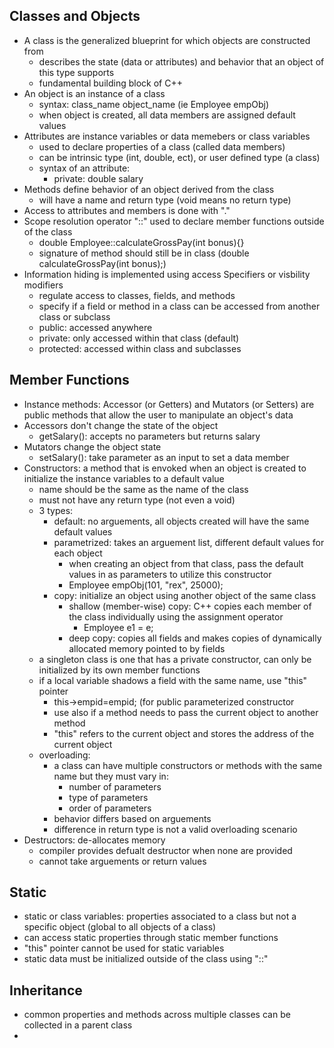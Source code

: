 ## Classes and Objects
- A class is the generalized blueprint for which objects are constructed from
  - describes the state (data or attributes) and behavior that an object of this type supports
  - fundamental building block of C++
- An object is an instance of a class
  - syntax: class_name object_name (ie Employee empObj)
  - when object is created, all data members are assigned default values
- Attributes are instance variables or data memebers or class variables
  - used to declare properties of a class (called data members)
  - can be intrinsic type (int, double, ect), or user defined type (a class)
  - syntax of an attribute:
    - private: double salary
- Methods define behavior of an object derived from the class
  - will have a name and return type (void means no return type)
- Access to attributes and members is done with "."
- Scope resolution operator "::" used to declare member functions outside of the class
  - double Employee::calculateGrossPay(int bonus){}
  - signature of method should still be in class (double calculateGrossPay(int bonus);)
- Information hiding is implemented using access Specifiers or visbility modifiers
  - regulate access to classes, fields, and methods
  - specify if a field or method in a class can be accessed from another class or subclass
  - public: accessed anywhere
  - private: only accessed within that class (default)
  - protected: accessed within class and subclasses

## Member Functions
- Instance methods: Accessor (or Getters) and Mutators (or Setters) are public methods that allow the user to manipulate an object's data
- Accessors don't change the state of the object
  - getSalary(): accepts no parameters but returns salary
- Mutators change the object state
  - setSalary(): take parameter as an input to set a data member
- Constructors: a method that is envoked when an object is created to initialize the instance variables to a default value
  - name should be the same as the name of the class
  - must not have any return type (not even a void)
  - 3 types: 
    - default: no arguements, all objects created will have the same default values
    - parametrized: takes an arguement list, different default values for each object
      - when creating an object from that class, pass the default values in as parameters to utilize this constructor 
      - Employee empObj(101, "rex", 25000);
    - copy: initialize an object using another object of the same class
      - shallow (member-wise) copy: C++ copies each member of the class individually using the assignment operator
        - Employee e1 = e;
      - deep copy: copies all fields and makes copies of dynamically allocated memory pointed to by fields
  - a singleton class is one that has a private constructor, can only be initialized by its own member functions
  - if a local variable shadows a field with the same name, use "this" pointer
    - this->empid=empid; (for public parameterized constructor
    - use also if a method needs to pass the current object to another method
    - "this" refers to the current object and stores the address of the current object
  - overloading: 
    - a class can have multiple constructors or methods with the same name but they must vary in:
      - number of parameters
      - type of parameters
      - order of parameters
    - behavior differs based on arguements
    - difference in return type is not a valid overloading scenario
- Destructors: de-allocates memory
  - compiler provides defualt destructor when none are provided
  - cannot take arguements or return values


## Static
- static or class variables: properties associated to a class but not a specific object (global to all objects of a class)
- can access static properties through static member functions
- "this" pointer cannot be used for static variables
- static data must be initialized outside of the class using "::"

## Inheritance
- common properties and methods across multiple classes can be collected in a parent class
- 
